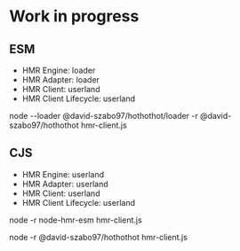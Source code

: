 # Work in progress

## ESM

- HMR Engine: loader
- HMR Adapter: loader
- HMR Client: userland
- HMR Client Lifecycle: userland

node --loader @david-szabo97/hothothot/loader -r @david-szabo97/hothothot hmr-client.js

## CJS

- HMR Engine: userland
- HMR Adapter: userland
- HMR Client: userland
- HMR Client Lifecycle: userland

node -r node-hmr-esm hmr-client.js

node -r @david-szabo97/hothothot hmr-client.js
